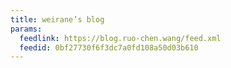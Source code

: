 ```yaml
---
title: weirane’s blog
params:
  feedlink: https://blog.ruo-chen.wang/feed.xml
  feedid: 0bf27730f6f3dc7a0fd108a50d03b610
---
```

